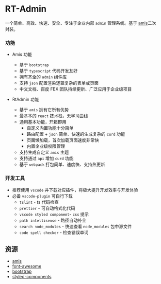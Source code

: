 # RT-Admin

一个简单、高效、快速、安全、专注于企业内部 `admin` 管理系统。基于 [amis](https://github.com/baidu/amis)二次封装。

### 功能

- Amis 功能

  - 基于 `bootstrap`
  - 基于 `typescript` 代码开发友好
  - 拥有齐全的 `admin` 组件库
  - 支持 `json` 配置渲染逻辑复杂的表单或页面
  - 中文文档、百度 FEX 团队持续更新、广泛应用于企业级项目

- RtAdmin 功能
  - 基于 `amis` 拥有它所有优势
  - 最基本的 `react` 技术栈，无学习曲线
  - 通用基本功能，开箱即用
    - 自定义内置功能十分简单
    - 路由配置 + `json` 简单、快速的生成复杂的 `curd` 功能
    - 页面懒加载，首次加载页面速度非常快
    - 内置企业级权限管理
  - 支持生成自定义 `amis` 主题
  - 支持通过 `api` 增加 `curd` 功能
  - 基于 `webpack` 打包简单、速度快、支持热更新

### 开发工具

- 推荐使用 `vscode` 并下载对应插件，将极大提升开发效率与开发体验
- 必备 `vscode-plugin` 可自行下载
  - `tslint` - ts 代码检查
  - `prettier` - 可自动格式化代码
  - `vscode styled component`- `css` 提示
  - `path intellisense` - 路径自动补全
  - `search node_modules` - 快速查看 `node_modules` 包中源文件
  - `code spell checker` - 检查错误单词

## 资源

- [amis](https://baidu.github.io/amis/docs/getting-started)
- [font-awesome](http://fontawesome.dashgame.com)
- [bootstrap](https://v3.bootcss.com/components)
- [styled-components](https://styled-components.com)
